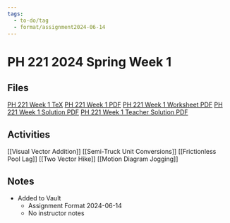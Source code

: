 ```yaml
---
tags:
  - to-do/tag
  - format/assignment2024-06-14
---
```

# PH 221 2024 Spring Week 1
## Files
[PH 221 Week 1 TeX](PH_221_Week_1.tex)
[PH 221 Week 1 PDF](PH_2XX_Section_Number.pdf)
[PH 221 Week 1 Worksheet PDF](PH_2XX_Section_Number-Worksheet.pdf)
[PH 221 Week 1 Solution PDF](PH_221_Section_Number-Solution.pdf)
[PH 221 Week 1 Teacher Solution PDF](PH_221_Section_Number-Teacher_Solution.pdf)
## Activities
[[Visual Vector Addition]]
[[Semi-Truck Unit Conversions]]
[[Frictionless Pool Lag]]
[[Two Vector Hike]]
[[Motion Diagram Jogging]]
## Notes
* Added to Vault
	* Assignment Format 2024-06-14
	* No instructor notes